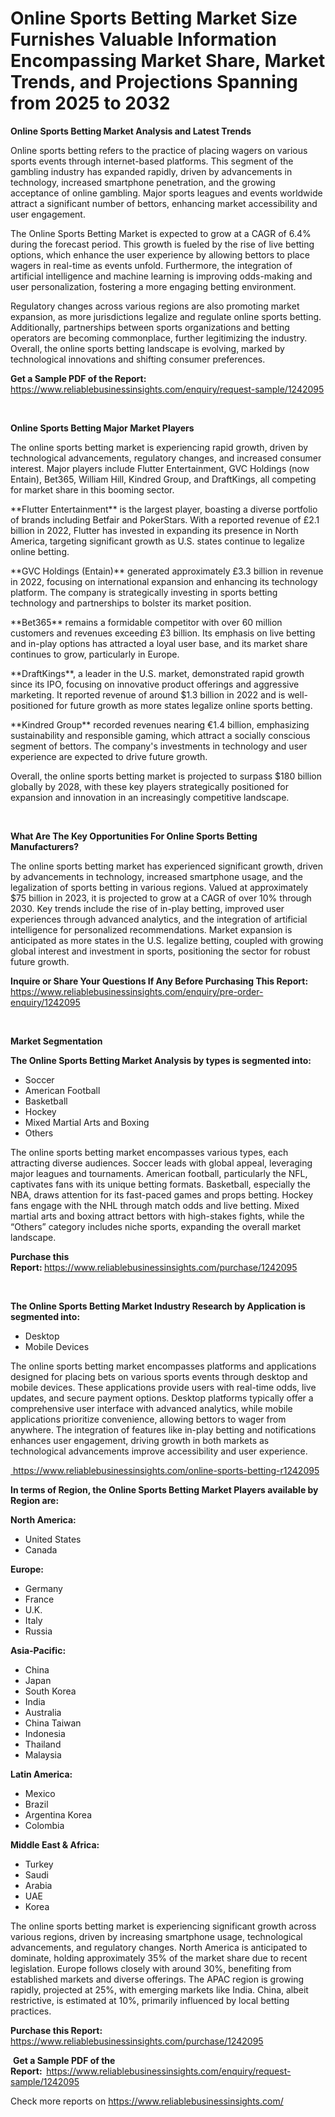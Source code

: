 <p><h1>Online Sports Betting Market Size Furnishes Valuable Information Encompassing Market Share, Market Trends, and Projections Spanning from 2025 to 2032</h1></p><p><strong>Online Sports Betting Market Analysis and Latest Trends</strong></p>
<p><p>Online sports betting refers to the practice of placing wagers on various sports events through internet-based platforms. This segment of the gambling industry has expanded rapidly, driven by advancements in technology, increased smartphone penetration, and the growing acceptance of online gambling. Major sports leagues and events worldwide attract a significant number of bettors, enhancing market accessibility and user engagement.</p><p>The Online Sports Betting Market is expected to grow at a CAGR of 6.4% during the forecast period. This growth is fueled by the rise of live betting options, which enhance the user experience by allowing bettors to place wagers in real-time as events unfold. Furthermore, the integration of artificial intelligence and machine learning is improving odds-making and user personalization, fostering a more engaging betting environment.</p><p>Regulatory changes across various regions are also promoting market expansion, as more jurisdictions legalize and regulate online sports betting. Additionally, partnerships between sports organizations and betting operators are becoming commonplace, further legitimizing the industry. Overall, the online sports betting landscape is evolving, marked by technological innovations and shifting consumer preferences.</p></p>
<p><strong>Get a Sample PDF of the Report:&nbsp;</strong> <a href="https://www.reliablebusinessinsights.com/enquiry/request-sample/1242095?utm_campaign=2289&utm_medium=2&utm_source=Github&utm_content=ia&utm_term=10032025&utm_id=online-sports-betting">https://www.reliablebusinessinsights.com/enquiry/request-sample/1242095</a></p>
<p>&nbsp;</p>
<p><strong>Online Sports Betting Major Market Players</strong></p>
<p><p>The online sports betting market is experiencing rapid growth, driven by technological advancements, regulatory changes, and increased consumer interest. Major players include Flutter Entertainment, GVC Holdings (now Entain), Bet365, William Hill, Kindred Group, and DraftKings, all competing for market share in this booming sector.</p><p>**Flutter Entertainment** is the largest player, boasting a diverse portfolio of brands including Betfair and PokerStars. With a reported revenue of £2.1 billion in 2022, Flutter has invested in expanding its presence in North America, targeting significant growth as U.S. states continue to legalize online betting.</p><p>**GVC Holdings (Entain)** generated approximately £3.3 billion in revenue in 2022, focusing on international expansion and enhancing its technology platform. The company is strategically investing in sports betting technology and partnerships to bolster its market position.</p><p>**Bet365** remains a formidable competitor with over 60 million customers and revenues exceeding £3 billion. Its emphasis on live betting and in-play options has attracted a loyal user base, and its market share continues to grow, particularly in Europe.</p><p>**DraftKings**, a leader in the U.S. market, demonstrated rapid growth since its IPO, focusing on innovative product offerings and aggressive marketing. It reported revenue of around $1.3 billion in 2022 and is well-positioned for future growth as more states legalize online sports betting.</p><p>**Kindred Group** recorded revenues nearing €1.4 billion, emphasizing sustainability and responsible gaming, which attract a socially conscious segment of bettors. The company's investments in technology and user experience are expected to drive future growth.</p><p>Overall, the online sports betting market is projected to surpass $180 billion globally by 2028, with these key players strategically positioned for expansion and innovation in an increasingly competitive landscape.</p></p>
<p>&nbsp;</p>
<p><strong>What Are The Key Opportunities For Online Sports Betting Manufacturers?</strong></p>
<p><p>The online sports betting market has experienced significant growth, driven by advancements in technology, increased smartphone usage, and the legalization of sports betting in various regions. Valued at approximately $75 billion in 2023, it is projected to grow at a CAGR of over 10% through 2030. Key trends include the rise of in-play betting, improved user experiences through advanced analytics, and the integration of artificial intelligence for personalized recommendations. Market expansion is anticipated as more states in the U.S. legalize betting, coupled with growing global interest and investment in sports, positioning the sector for robust future growth.</p></p>
<p><strong>Inquire or Share Your Questions If Any Before Purchasing This Report:</strong> <a href="https://www.reliablebusinessinsights.com/enquiry/pre-order-enquiry/1242095?utm_campaign=2289&utm_medium=2&utm_source=Github&utm_content=ia&utm_term=10032025&utm_id=online-sports-betting">https://www.reliablebusinessinsights.com/enquiry/pre-order-enquiry/1242095</a></p>
<p>&nbsp;</p>
<p><strong>Market Segmentation</strong></p>
<p><strong>The Online Sports Betting Market Analysis by types is segmented into:</strong></p>
<p><ul><li>Soccer</li><li>American Football</li><li>Basketball</li><li>Hockey</li><li>Mixed Martial Arts and Boxing</li><li>Others</li></ul></p>
<p><p>The online sports betting market encompasses various types, each attracting diverse audiences. Soccer leads with global appeal, leveraging major leagues and tournaments. American football, particularly the NFL, captivates fans with its unique betting formats. Basketball, especially the NBA, draws attention for its fast-paced games and props betting. Hockey fans engage with the NHL through match odds and live betting. Mixed martial arts and boxing attract bettors with high-stakes fights, while the “Others” category includes niche sports, expanding the overall market landscape.</p></p>
<p><strong>Purchase this Report:&nbsp;</strong><a href="https://www.reliablebusinessinsights.com/purchase/1242095?utm_campaign=2289&utm_medium=2&utm_source=Github&utm_content=ia&utm_term=10032025&utm_id=online-sports-betting">https://www.reliablebusinessinsights.com/purchase/1242095</a></p>
<p>&nbsp;</p>
<p><strong>The Online Sports Betting Market Industry Research by Application is segmented into:</strong></p>
<p><ul><li>Desktop</li><li>Mobile Devices</li></ul></p>
<p><p>The online sports betting market encompasses platforms and applications designed for placing bets on various sports events through desktop and mobile devices. These applications provide users with real-time odds, live updates, and secure payment options. Desktop platforms typically offer a comprehensive user interface with advanced analytics, while mobile applications prioritize convenience, allowing bettors to wager from anywhere. The integration of features like in-play betting and notifications enhances user engagement, driving growth in both markets as technological advancements improve accessibility and user experience.</p></p>
<p><a href="https://www.reliablebusinessinsights.com/online-sports-betting-r1242095?utm_campaign=2289&utm_medium=2&utm_source=Github&utm_content=ia&utm_term=10032025&utm_id=online-sports-betting">&nbsp;https://www.reliablebusinessinsights.com/online-sports-betting-r1242095</a></p>
<p><strong>In terms of Region, the Online Sports Betting Market Players available by Region are:</strong></p>
<p>
    <p> <strong> North America: </strong>
        <ul>
            <li>United States</li>
            <li>Canada</li>
        </ul>
        </p> 
    <p> <strong> Europe: </strong>
        <ul>
            <li>Germany</li>
            <li>France</li>
            <li>U.K.</li>
            <li>Italy</li>
            <li>Russia</li>
        </ul>
        </p> 
    <p> <strong> Asia-Pacific: </strong>
        <ul>
            <li>China</li>
            <li>Japan</li>
            <li>South Korea</li>
            <li>India</li>
            <li>Australia</li>
            <li>China Taiwan</li>
            <li>Indonesia</li>
            <li>Thailand</li>
            <li>Malaysia</li>
        </ul>
        </p> 
    <p> <strong> Latin America: </strong>
        <ul>
            <li>Mexico</li>
            <li>Brazil</li>
            <li>Argentina Korea</li>
            <li>Colombia</li>
        </ul>
        </p> 
    <p> <strong> Middle East & Africa: </strong>
        <ul>
            <li>Turkey</li>
            <li>Saudi</li>
            <li>Arabia</li>
            <li>UAE</li>
            <li>Korea</li>
        </ul>
    </p>
    </p>
<p><p>The online sports betting market is experiencing significant growth across various regions, driven by increasing smartphone usage, technological advancements, and regulatory changes. North America is anticipated to dominate, holding approximately 35% of the market share due to recent legislation. Europe follows closely with around 30%, benefiting from established markets and diverse offerings. The APAC region is growing rapidly, projected at 25%, with emerging markets like India. China, albeit restrictive, is estimated at 10%, primarily influenced by local betting practices.</p></p>
<p><strong>Purchase this Report: </strong><a href="https://www.reliablebusinessinsights.com/purchase/1242095?utm_campaign=2289&utm_medium=2&utm_source=Github&utm_content=ia&utm_term=10032025&utm_id=online-sports-betting">https://www.reliablebusinessinsights.com/purchase/1242095</a></p>
<p>&nbsp;<strong>Get a Sample PDF of the Report:&nbsp;&nbsp;</strong><a href="https://www.reliablebusinessinsights.com/enquiry/request-sample/1242095?utm_campaign=2289&utm_medium=2&utm_source=Github&utm_content=ia&utm_term=10032025&utm_id=online-sports-betting">https://www.reliablebusinessinsights.com/enquiry/request-sample/1242095</a></p>
<p><strong></strong></p>
<p>Check more reports on <a href="https://www.reliablebusinessinsights.com/?utm_campaign=2289&utm_medium=2&utm_source=Github&utm_content=ia&utm_term=10032025&utm_id=online-sports-betting">https://www.reliablebusinessinsights.com/</a></p>
